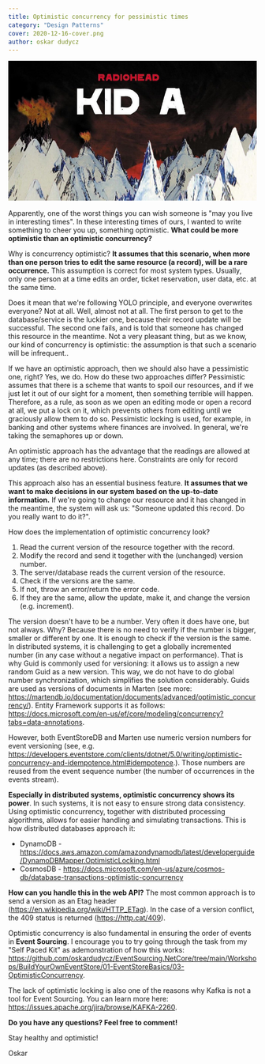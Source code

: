 ```yaml
---
title: Optimistic concurrency for pessimistic times
category: "Design Patterns"
cover: 2020-12-16-cover.png
author: oskar dudycz
---
```


![cover](2020-12-16-cover.png)

Apparently, one of the worst things you can wish someone is "may you live in interesting times". In these interesting times of ours, I wanted to write something to cheer you up, something optimistic. **What could be more optimistic than an optimistic concurrency?**

Why is concurrency optimistic? **It assumes that this scenario, when more than one person tries to edit the same resource (a record), will be a rare occurrence.** This assumption is correct for most system types. Usually, only one person at a time edits an order, ticket reservation, user data, etc. at the same time. 

Does it mean that we're following YOLO principle, and everyone overwrites everyone? Not at all. Well, almost not at all. The first person to get to the database/service is the luckier one, because their record update will be successful. The second one fails, and is told that someone has changed this resource in the meantime. Not a very pleasant thing, but as we know, our kind of concurrency is optimistic: the assumption is that such a scenario will be infrequent..

If we have an optimistic approach, then we should also have a pessimistic one, right? Yes, we do. How do these two approaches differ? Pessimistic assumes that there is a scheme that wants to spoil our resources, and if we just let it out of our sight for a moment, then something terrible will happen. Therefore, as a rule, as soon as we open an editing mode or open a record at all, we put a lock on it, which prevents others from editing until we graciously allow them to do so. Pessimistic locking is used, for example, in banking and other systems where finances are involved. In general, we're taking the semaphores up or down.

An optimistic approach has the advantage that the readings are allowed at any time; there are no restrictions here. Constraints are only for record updates (as described above).

This approach also has an essential business feature. **It assumes that we want to make decisions in our system based on the up-to-date information.** If we're going to change our resource and it has changed in the meantime, the system will ask us: "Someone updated this record. Do you really want to do it?".

How does the implementation of optimistic concurrency look?

1. Read the current version of the resource together with the record.
2. Modify the record and send it together with the (unchanged) version number.
3. The server/database reads the current version of the resource.
4. Check if the versions are the same.
5. If not, throw an error/return the error code.
6. If they are the same, allow the update, make it, and change the version (e.g. increment).

The version doesn't  have to be a number. Very often it does have one, but not always. Why? Because there is no need to verify if the number is bigger, smaller or different by one. It is enough to check if the version is the same. In distributed systems, it is challenging to get a globally incremented number (in any case without a negative impact on performance). That is why Guid is commonly used for versioning: it allows us to assign a new random Guid as a new version. This way, we do not have to do global number synchronization, which simplifies the solution considerably. Guids are used as versions of documents in Marten (see more: https://martendb.io/documentation/documents/advanced/optimistic_concurrency/). Entity Framework supports it as follows: https://docs.microsoft.com/en-us/ef/core/modeling/concurrency?tabs=data-annotations.

However, both EventStoreDB and Marten use numeric version numbers for event versioning (see, e.g. https://developers.eventstore.com/clients/dotnet/5.0/writing/optimistic-concurrency-and-idempotence.html#idempotence.). Those numbers are reused from the event sequence number (the number of occurrences in the events stream).

**Especially in distributed systems, optimistic concurrency shows its power**. In such systems, it is not easy to ensure strong data consistency. Using optimistic concurrency, together with distributed processing algorithms, allows for easier handling and simulating transactions. This is how distributed databases approach it:

- DynamoDB - https://docs.aws.amazon.com/amazondynamodb/latest/developerguide/DynamoDBMapper.OptimisticLocking.html
- CosmosDB - https://docs.microsoft.com/en-us/azure/cosmos-db/database-transactions-optimistic-concurrency

**How can you handle this in the web API?** The most common approach is to send a version as an Etag header (https://en.wikipedia.org/wiki/HTTP_ETag). In the case of a version conflict, the 409 status is returned (https://http.cat/409).

Optimistic concurrency is also fundamental in ensuring the order of events in **Event Sourcing**. I encourage you to try going through the task from my "Self Paced Kit" as ademonstration of how this works: https://github.com/oskardudycz/EventSourcing.NetCore/tree/main/Workshops/BuildYourOwnEventStore/01-EventStoreBasics/03-OptimisticConcurrency.

The lack of optimistic locking is also one of the reasons why Kafka is not a tool for Event Sourcing. You can learn more here: https://issues.apache.org/jira/browse/KAFKA-2260.

**Do you have any questions? Feel free to comment!**

Stay healthy and optimistic!

Oskar
